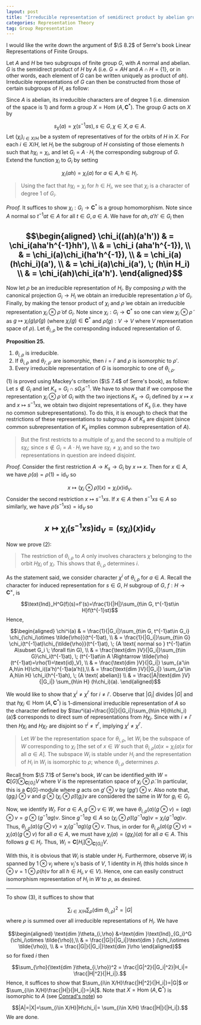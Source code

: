```yaml
---
layout: post
title: "Irreducible representation of semidirect product by abelian group"
categories: Representation Theory
tag: Group Representation
---
```


I would like the write down the argument of $\S 8.2$
of Serre's book Linear Representations of Finite Groups. 

Let $A$ and $H$ be two subgroups of finite group $G$, with 
$A$ normal and abelian. $G$ is the semidirect product 
of $H$ by $A$ (i.e. $G=AH$ and $A\cap H=\{1\}$,
or in other words, each element of $G$ can be 
written uniquely as product of $ah$). Irreducible representations of $G$ can then 
be constructed from those of certain subgroups of $H$,
as follow:

Since $A$ is abelian, its irreducible characters are 
of degree $1$ (i.e. dimension of the space is $1$) and 
form a group $X=\text{Hom }(A,\mathbf{C}^*)$. The group 
$G$ acts on $X$ by 

$$s_{\chi}(a)=\chi(s^{-1}as), s\in G,\chi\in X, a\in A.$$
Let $(\chi_i)_{i\in X/H}$ be a system of representatives
of for the orbits of $H$ in $X$. For each $i\in X/H$, let
$H_i$ be the subgroup of $H$ consisting of those elements
$h$ such that $h\chi_i=\chi_i$, and let $G_i=A\cdot H_i$
the corresponding subgroup of $G$. Extend the function
$\chi_i$ to $G_i$ by setting 

$$\chi_i(ah)=\chi_i(a) \; \text{for }a\in A,h\in H_i.$$

> Using the fact that $h\chi_i=\chi_i$ for $h\in H_i$,
we see that $\chi_i$ is a character of degree $1$ of $G_i$.

*Proof.* It suffices to show $\chi_i:G_i\to \mathbf{C}^*$
is a group homomorphism. Note since $A$ normal so 
$t^{-1}at\in A$ for all $t\in G,a\in A$. We have for 
$ah,a'h'\in G_i$ then 

$$\begin{aligned}
\chi_i((ah)(a'h')) & = \chi_i(aha'h^{-1}hh'), \\
& = \chi_i (aha'h^{-1}), \\
& = \chi_i(a)\chi_i(ha'h^{-1}), \\
& = \chi_i(a)(h\chi_i)(a'), \\
& = \chi_i(a)\chi_i(a'), \; (h\in H_i) \\
& = \chi_i(ah)\chi_i(a'h').
\end{aligned}$$
---
Now let $\rho$ be an irreducible representation of 
$H_i$. By composing $\rho$ with the canonical
projection $G_i\to H_i$ we obtain an irreducible
representation $\tilde{\rho}$ of $G_i$. Finally, 
by making the tensor product of $\chi_i$ and 
$\tilde{\rho}$ we obtain an irreducible representation 
$\chi_i\otimes \tilde{\rho}$ of $G_i$. Note 
since $\chi_i:G_i\to \mathbf{C}^*$ so one can view 
$\chi_i\otimes \tilde{\rho}$ as 
$g \mapsto\chi_i(g)\tilde{\rho}(g)$ (where 
$\chi_i(g)\in\mathbf{C}^*$ and $\tilde{\rho}(g):V\to V$
where $V$ representation space of $\rho$). 
Let $\theta_{i,\rho}$
be the corresponding induced representation of $G$. 

**Proposition 25.**  
1. $\theta_{i,\rho}$ is irreducible.
2. If $\theta_{i,\rho}$ and $\theta_{i',\rho'}$ are 
isomorphic, then $i=i'$ and $\rho$ is isomorphic to 
$\rho'$. 
3. Every irreducible representation of $G$
is isomorphic to one of $\theta_{i,\rho}$.

(1) is proved using Mackey's criterion ($\S 7.4$ of 
Serre's book), as follow: Let $s\not\in G_i$ and let 
$K_s=G_i\cap sG_is^{-1}$. We have to show that if 
we compose the representation $\chi_i\otimes \tilde{\rho}$
of $G_i$ with the two injections $K_s\to G_i$ defined
by $x\mapsto x$ and $x\mapsto s^{-1}xs$, we obtain 
two disjoint representations of $K_s$ (i.e. 
they have no common subrepresentations). To do this, 
it is enough to check that the restrictions of these 
representations to subgroup $A$ of $K_s$ are disjoint
(since common subrepresentation of $K_s$ implies 
common subrepresentation of $A$). 

> But the first restricts to a multiple of $\chi_i$
and the second to a multiple of $s\chi_i$; since 
$s\not\in G_i=A\cdot H_i$ we have $s\chi_i\ne \chi_i$
and so the two representations in question are 
indeed disjoint. 

*Proof.* Consider the first restriction $A\to K_s\to G_i$
by $x\mapsto x$. Then for $x\in A$, we have 
$\tilde{\rho}(a)=\rho(1)=\text{id}_V$ so 

$$x\mapsto (\chi_i\otimes \tilde{\rho})(x)
=\chi_i(x)\text{id}_V.$$
Consider the second restriction $x\mapsto s^{-1}xs$.
If $x\in A$ then $s^{-1}xs\in A$ so similarly, we have 
$\tilde{\rho}(s^{-1}xs)=\text{id}_V$ so 

$$x \mapsto \chi_i(s^{-1}xs)\text{id}_V=(s\chi_i)(x)\text{id}_V$$
---

Now we prove (2):

> The restriction of $\theta_{i,\rho}$ to $A$ only 
involves characters $\chi$ belonging to the orbit $H\chi_i$
of $\chi_i$. This shows that $\theta_{i,\rho}$ determines $i$. 

As the statement said, we consider character $\chi^i$ of $\theta_{i,\rho}$
for $a\in A$. Recall the character for induced representation for $s\in G$,
$H$ subgroup of $G$, $f:H\to \mathbf{C}^{\times}$, is 

$$\text{Ind}_H^G(f)(s)=f'(s)=\frac{1}{|H|}\sum_{t\in G, t^{-1}st\in H}f(t^{-1}st)$$
Hence, 

$$\begin{aligned}
\chi^i(a) & = \frac{1}{|G_i|}\sum_{t\in G, t^{-1}at\in G_i}
\chi_{\chi_i\otimes \tilde{\rho}}(t^{-1}at), \\
& = \frac{1}{|G_i|}\sum_{t\in G} \chi_i(t^{-1}at)\chi_{\tilde{\rho}}(t^{-1}at), 
\; (A \text{ normal so }  t^{-1}at\in A\subset G_i \; \forall t\in G), \\
& = \frac{\text{dim }V}{|G_i|}\sum_{t\in G}\chi_i(t^{-1}at), \; 
(t^{-1}at\in A \Rightarrow \tilde{\rho}(t^{-1}at)=\rho(1)=\text{id}_V), \\
& = \frac{\text{dim }V}{|G_i|} \sum_{a'\in A,h\in H}\chi_i((a'h)^{-1}a(a'h)),\\
& = \frac{\text{dim }V}{|G_i|} \sum_{a'\in A,h\in H} \chi_i(h^{-1}ah), \; 
(A \text{ abelian}) \\
& = \frac{|A|\text{dim }V}{|G_i|} \sum_{h\in H} (h\chi_i)(a).
\end{aligned}$$

We would like to show that $\chi^i\ne \chi^{i'}$ for 
$i\ne i'$. Observe that $|G_i|$ divides $|G|$
and that $h\chi_i\in \text{Hom }(A,\mathbf{C}^*)$
is $1$-dimensional irreducible representation of $A$
so the character defined by 
$\tau^i(a)=\frac{|G|}{|G_i|}\sum_{h\in H}(h\chi_i)(a)$
corresponds to direct sum of representations from $H\chi_i$.
Since with $i\ne i'$ then $H\chi_i$ and $H\chi_{i'}$
are disjoint so $\tau^i\ne \tau^{i'}$, implying 
$\chi^i\ne \chi^{i'}$. 

> Let $W$ be the representation space for $\theta_{i,\rho}$, let 
$W_i$ be the subspace of $W$ corresponding to $\chi_i$ [the set 
of $x\in W$ such that $\theta_{i,\rho}(a)x=\chi_i(a)x$ for all 
$a\in A$]. The subspace $W_i$ is stable under $H_i$ and the representation
of $H_i$ in $W_i$ is isomorphic to $\rho$; whence $\theta_{i,\rho}$
determines $\rho$.

Recall from $\S 7.1$ of Serre's book, $W$ can be identified with 
$W=\mathbf{C}[G]\otimes_{\mathbf{C}[G_i]}V$ where 
$V$ is the representation space of $\chi_i\otimes \tilde{\rho}$.
In particular, this is a $\mathbf{C}[G]$-module where $g$ acts 
on $g'\otimes v$ by $(gg')\otimes v$. Also note that, 
$(gg_i)\otimes v$ and $g\otimes (\chi_i\otimes \tilde{\rho})(g_i)v$
are considered the same in $W$ for $g_i\in G_i$. 

Now, we identify $W_i$. For $a\in A, g\otimes v\in W$, we have 
$\theta_{i,\rho}(a)(g\otimes v)= (ag)\otimes v=g\otimes(g^{-1}ag)v$. Since $g^{-1}ag\in A$ so 
$(\chi_i\otimes \tilde{\rho})(g^{-1}ag)v=\chi_i(g^{-1}ag)v$.
Thus, 
$\theta_{i,\rho}(a)(g\otimes v)=\chi_i(g^{-1}ag)(g\otimes v$. Thus, in order for 
$\theta_{i,\rho}(a)(g\otimes v)=\chi_i(a)(g\otimes v)$ for all 
$a\in A$, we must have $\chi_i(a)=(g\chi_i)(a)$ for all $a\in A$.
This follows $g\in H_i$. Thus, 
$W_i=\mathbf{C}[H_i]\otimes_{\mathbf{C}[G_i]} V$. 

With this, it is obvious that $W_i$ is stable under $H_i$. 
Furthermore, observe $W_i$ is spanned by $1\otimes v_j$
where $v_j$'s basis of $V$, $1$ identity in $H_i$ (this holds
since $h\otimes v=1\otimes \rho(h)v$ for all $h\in H_i,v\in V$). 
Hence, one can easily construct isomorphism representation of $H_i$ in $W$ to $\rho$, as desired. 

---

To show (3), it suffices to show that 

$$\sum_{i\in X/H}\sum_{\rho}(\text{dim }
\theta_{i,\rho})^2=|G|$$
where $\rho$ is summed over all irreducible 
representations of $H_i$. We have 

$$\begin{aligned} 
\text{dim }\theta_{i,\rho}
&=\text{dim }\text{Ind}_{G_i}^G
(\chi_i\otimes \tilde{\rho}),\\
& = \frac{|G|}{|G_i|}\text{dim } 
(\chi_i\otimes \tilde{\rho}), \\
& = \frac{|G|}{|G_i|}\text{dim }\rho
\end{aligned}$$
so for fixed $i$ then 

$$\sum_{\rho}(\text{dim }\theta_{i,\rho})^2
= \frac{|G|^2}{|G_i|^2}|H_i|= \frac{|H|^2}{|H_i|}.$$
Hence, it suffices to show that 
$\sum_{i\in X/H}\frac{|H|^2}{|H_i|}=|G|$
or $\sum_{i\in X/H}\frac{|H|}{|H_i|}=|A|$.
Note that $X=\text{Hom }(A,\mathbf{C}^*)$
is isomorphic to $A$ (see 
[Conrad's note](https://kconrad.math.uconn.edu/blurbs/grouptheory/charthyshort.pdf)) so 

$$|A|=|X|=\sum_{i\in X/H}|H\chi_i|=
\sum_{i\in X/H} \frac{|H|}{|H_i|}.$$
We are done.